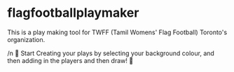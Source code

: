 # flagfootballplaymaker
This is a play making tool for TWFF (Tamil Womens' Flag Football) Toronto's organization. 

/n 🏈 Start Creating your plays by selecting your background colour, and then adding in the players and then draw! 🏈
